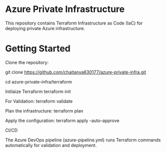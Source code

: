 # Azure Private Infrastructure

This repository contains Terraform Infrastructure as Code (IaC) for deploying private Azure infrastructure.


# Getting Started

Clone the repository:
   
   git clone https://github.com/chaitanya630177/azure-private-infra.git

   cd azure-private-infra/terraform

Intilaize Terraform
terraform init

For Validation:
terraform validate

Plan the infrastructure:
terraform plan

Apply the configuration:
terraform apply -auto-approve

CI/CD

The Azure DevOps pipeline (azure-pipeline.yml) runs Terraform commands automatically for validation and deployment.
